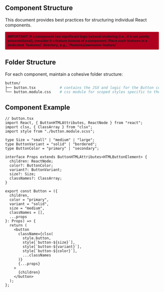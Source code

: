 ## Component Structure

This document provides best practices for structuring individual React components.

<div style="background: #B00020; padding: 8px; font-size: 11px; border-radius: 2px; font-weight: bold;">
IMPORTANT: If a component has significant logic beyond rendering (i.e., it's not purely presentational), consider it a feature instead of a component. Place such features in a dedicated `features/` directory, e.g., `/features/awesome-feature/`.
</div>

## Folder Structure

For each component, maintain a cohesive folder structure:

```sh
button/
├── button.tsx           # contains the JSX and logic for the Button component.
└── button.module.css    # css module for scoped styles specific to the Button component.
```

## Component Example

```tsx
// button.tsx
import React, { ButtonHTMLAttributes, ReactNode } from "react";
import clsx, { ClassArray } from "clsx";
import style from "./button.module.scss";

type Size = "small" | "medium" | "large";
type ButtonVariant = "solid" | "bordered";
type ButtonColor = "primary" | "secondary";

interface Props extends ButtonHTMLAttributes<HTMLButtonElement> {
  children: ReactNode;
  color?: ButtonColor;
  variant?: ButtonVariant;
  size?: Size;
  classNames?: ClassArray;
}

export const Button = ({
  children,
  color = "primary",
  variant = "solid",
  size = "medium",
  classNames = [],
  ...props
}: Props) => {
  return (
    <button
      className={clsx(
        style.button,
        style[`button-${size}`],
        style[`button-${variant}`],
        style[`button-${color}`],
        ...classNames
      )}
      {...props}
    >
      {children}
    </button>
  );
};
```

